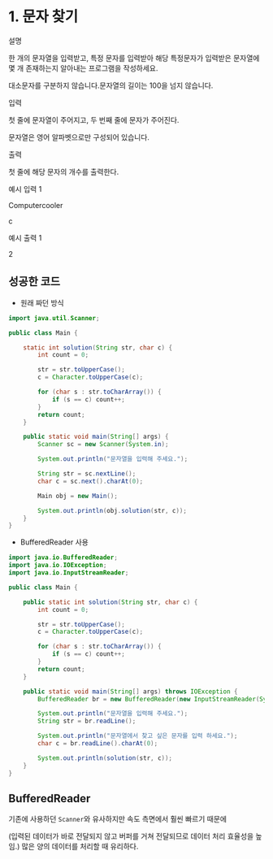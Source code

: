 # 1. 문자 찾기

설명

한 개의 문자열을 입력받고, 특정 문자를 입력받아 해당 특정문자가 입력받은 문자열에 몇 개 존재하는지 알아내는 프로그램을 작성하세요.

대소문자를 구분하지 않습니다.문자열의 길이는 100을 넘지 않습니다.

입력

첫 줄에 문자열이 주어지고, 두 번째 줄에 문자가 주어진다.

문자열은 영어 알파벳으로만 구성되어 있습니다.

출력

첫 줄에 해당 문자의 개수를 출력한다.

예시 입력 1

Computercooler

c

예시 출력 1

2

## 성공한 코드

* 원래 짜던 방식

```java
import java.util.Scanner;

public class Main {

    static int solution(String str, char c) {
        int count = 0;

        str = str.toUpperCase();
        c = Character.toUpperCase(c);

        for (char s : str.toCharArray()) {
            if (s == c) count++;
        }
        return count;
    }

    public static void main(String[] args) {
        Scanner sc = new Scanner(System.in);

        System.out.println("문자열을 입력해 주세요.");

        String str = sc.nextLine();
        char c = sc.next().charAt(0);

        Main obj = new Main();

        System.out.println(obj.solution(str, c));
    }
}
```

* BufferedReader 사용

```java
import java.io.BufferedReader;
import java.io.IOException;
import java.io.InputStreamReader;

public class Main {

    public static int solution(String str, char c) {
        int count = 0;

        str = str.toUpperCase();
        c = Character.toUpperCase(c);

        for (char s : str.toCharArray()) {
            if (s == c) count++;
        }
        return count;
    }

    public static void main(String[] args) throws IOException {
        BufferedReader br = new BufferedReader(new InputStreamReader(System.in));

        System.out.println("문자열을 입력해 주세요.");
        String str = br.readLine();

        System.out.println("문자열에서 찾고 싶은 문자를 입력 하세요.");
        char c = br.readLine().charAt(0);

        System.out.println(solution(str, c));
    }
}
```

## BufferedReader

기존에 사용하던 `Scanner`와 유사하지만 속도 측면에서 훨씬 빠르기 때문에 

(입력된 데이터가 바로 전달되지 않고 버퍼를 거쳐 전달되므로 데이터 처리 효율성을 높임.) 많은 양의 데이터를 처리할 때 유리하다.

